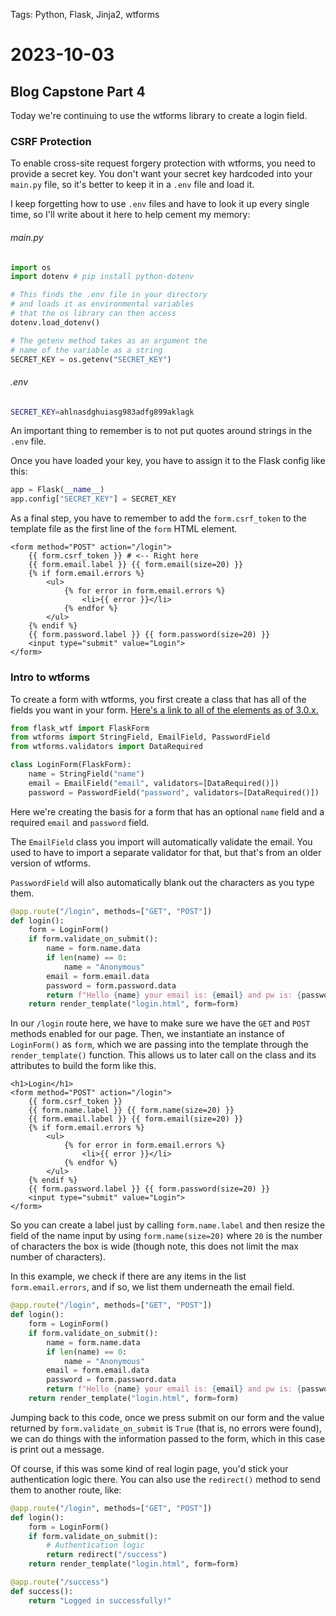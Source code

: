 Tags: Python, Flask, Jinja2, wtforms

# 2023-10-03

## Blog Capstone Part 4

Today we're continuing to use the wtforms library to create a login field.

### CSRF Protection

To enable cross-site request forgery protection with wtforms, you need to provide a secret key. You don't want your secret key hardcoded into your `main.py` file, so it's better to keep it in a `.env` file and load it.

I keep forgetting how to use `.env` files and have to look it up every single time, so I'll write about it here to help cement my memory:

###### main.py

```python
import os
import dotenv # pip install python-dotenv

# This finds the .env file in your directory
# and loads it as environmental variables
# that the os library can then access
dotenv.load_dotenv()

# The getenv method takes as an argument the
# name of the variable as a string
SECRET_KEY = os.getenv("SECRET_KEY")
```

###### .env

```zsh
SECRET_KEY=ahlnasdghuiasg983adfg899aklagk
```

An important thing to remember is to not put quotes around strings in the `.env` file.

Once you have loaded your key, you have to assign it to the Flask config like this:

```python
app = Flask(__name__)
app.config["SECRET_KEY"] = SECRET_KEY
```

As a final step, you have to remember to add the `form.csrf_token` to the template file as the first line of the `form` HTML element.

```jinja
<form method="POST" action="/login">
    {{ form.csrf_token }} # <-- Right here
    {{ form.email.label }} {{ form.email(size=20) }}
    {% if form.email.errors %}
        <ul>
            {% for error in form.email.errors %}
                <li>{{ error }}</li>
            {% endfor %}
        </ul>
    {% endif %}
    {{ form.password.label }} {{ form.password(size=20) }}
    <input type="submit" value="Login">
</form>
```

### Intro to wtforms

To create a form with wtforms, you first create a class that has all of the fields you want in your form. [Here's a link to all of the elements as of 3.0.x.](https://wtforms.readthedocs.io/en/3.0.x/fields/#basic-fields)

```python
from flask_wtf import FlaskForm
from wtforms import StringField, EmailField, PasswordField
from wtforms.validators import DataRequired

class LoginForm(FlaskForm):
    name = StringField("name")
    email = EmailField("email", validators=[DataRequired()])
    password = PasswordField("password", validators=[DataRequired()])
```

Here we're creating the basis for a form that has an optional `name` field and a required `email` and `password` field.

The `EmailField` class you import will automatically validate the email. You used to have to import a separate validator for that, but that's from an older version of wtforms.

`PasswordField` will also automatically blank out the characters as you type them.

```python
@app.route("/login", methods=["GET", "POST"])
def login():
    form = LoginForm()
    if form.validate_on_submit():
        name = form.name.data
        if len(name) == 0:
            name = "Anonymous"
        email = form.email.data
        password = form.password.data
        return f"Hello {name} your email is: {email} and pw is: {password}"
    return render_template("login.html", form=form)
```

In our `/login` route here, we have to make sure we have the `GET` and `POST` methods enabled for our page. Then, we instantiate an instance of `LoginForm()` as `form`, which we are passing into the template through the `render_template()` function. This allows us to later call on the class and its attributes to build the form like this.

```jinja
<h1>Login</h1>
<form method="POST" action="/login">
    {{ form.csrf_token }}
    {{ form.name.label }} {{ form.name(size=20) }}
    {{ form.email.label }} {{ form.email(size=20) }}
    {% if form.email.errors %}
        <ul>
            {% for error in form.email.errors %}
                <li>{{ error }}</li>
            {% endfor %}
        </ul>
    {% endif %}
    {{ form.password.label }} {{ form.password(size=20) }}
    <input type="submit" value="Login">
</form>
```

So you can create a label just by calling `form.name.label` and then resize the field of the name input by using `form.name(size=20)` where `20` is the number of characters the box is wide (though note, this does not limit the max number of characters).

In this example, we check if there are any items in the list `form.email.errors`, and if so, we list them underneath the email field.

```python
@app.route("/login", methods=["GET", "POST"])
def login():
    form = LoginForm()
    if form.validate_on_submit():
        name = form.name.data
        if len(name) == 0:
            name = "Anonymous"
        email = form.email.data
        password = form.password.data
        return f"Hello {name} your email is: {email} and pw is: {password}"
    return render_template("login.html", form=form)
```

Jumping back to this code, once we press submit on our form and the value returned by `form.validate_on_submit` is `True` (that is, no errors were found), we can do things with the information passed to the form, which in this case is print out a message.

Of course, if this was some kind of real login page, you'd stick your authentication logic there. You can also use the `redirect()` method to send them to another route, like:

```python
@app.route("/login", methods=["GET", "POST"])
def login():
    form = LoginForm()
    if form.validate_on_submit():
        # Authentication logic
        return redirect("/success")
    return render_template("login.html", form=form)

@app.route("/success")
def success():
    return "Logged in successfully!"
```
